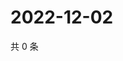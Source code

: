 # 2022-12-02

共 0 条

<!-- BEGIN WEIBO -->
<!-- 最后更新时间 Fri Dec 02 2022 11:11:09 GMT+0800 (China Standard Time) -->

<!-- END WEIBO -->
